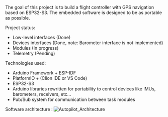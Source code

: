 The goal of this project is to build a flight controller with GPS navigation based on ESP32-S3. The embedded software is designed to be as portable as possible.

Project status:
- Low-level interfaces (Done)
- Devices interfaces (Done, note: Barometer interface is not implemented)
- Modules (In progress)
- Telemetry (Pending)

Technologies used:
- Arduino Framework + ESP-IDF
- PlatformIO + (Clion IDE or VS Code)
- ESP32-S3
- Arduino libraries rewritten for portability to control devices like IMUs, barometers, receivers, etc...
- Pub/Sub system for communication between task modules

Software architecture :
![Autopilot_Architecture](https://github.com/lenny1411/Autopilot-Flight-Controller/assets/105748537/dc5f17bc-2893-4b4b-9791-34d647099f4b)
